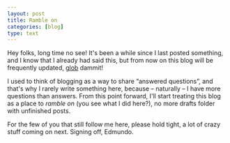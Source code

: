 ```yaml
---
layout: post
title: Ramble on
categories: [blog]
type: text
---
```


Hey folks, long time no see! It's been a while since I last posted something, and I know that I already had said this, but from now on this blog will be frequently updated, <a href="http://cl.ly/image/2t110L1k0R1e" target="_blank">glob</a> dammit!

I used to think of blogging as a way to share “answered questions”, and that's why I rarely write something here, because – naturally – I have more questions than answers. From this point forward, I'll start treating this blog as a place to *ramble on* (you see what I did here?), no more drafts folder with unfinished posts.

For the few of you that still follow me here, please hold tight, a lot of crazy stuff coming on next. Signing off, Edmundo.